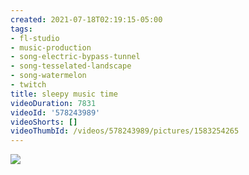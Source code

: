 ```yaml
---
created: 2021-07-18T02:19:15-05:00
tags:
- fl-studio
- music-production
- song-electric-bypass-tunnel
- song-tesselated-landscape
- song-watermelon
- twitch
title: sleepy music time
videoDuration: 7831
videoId: '578243989'
videoShorts: []
videoThumbId: /videos/578243989/pictures/1583254265
---
```


![](20210718071915.jpg)
